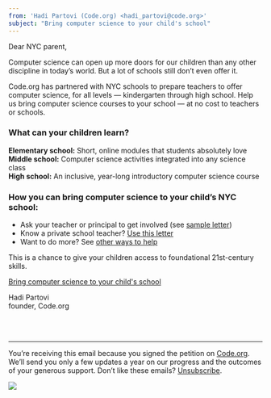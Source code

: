 ```yaml
---
from: 'Hadi Partovi (Code.org) <hadi_partovi@code.org>'
subject: "Bring computer science to your child's school"
---
```


Dear NYC parent,

Computer science can open up more doors for our children than any other discipline in today’s world. But a lot of schools still don’t even offer it.

Code.org has partnered with NYC schools to prepare teachers to offer computer science, for all levels — kindergarten through high school. Help us bring computer science courses to your school — at no cost to teachers or schools.

### What can your children learn?

**Elementary school:** Short, online modules that students absolutely love<br />
**Middle school:** Computer science activities integrated into any science class<br />
**High school:** An inclusive, year-long introductory computer science course<br />

### How you can bring computer science to your child’s NYC school:

- Ask your teacher or principal to get involved (see [sample letter](http://code.org/promote/nycletter))
- Know a private school teacher? [Use this letter](http://code.org/promote/letter)
- Want to do more? See [other ways to help](http://code.org/help)

This is a chance to give your children access to foundational 21st-century skills.

[Bring computer science to your child's school](http://code.org/educate/nyc)

Hadi Partovi<br />
founder, Code.org



<br />
<br />

<hr/>

You’re receiving this email because you signed the petition on [Code.org](https://code.org/). We’ll send you only a few updates a year on our progress and the outcomes of your generous support. Don’t like these emails? [Unsubscribe](<%= unsubscribe_link %>).

![](<%= tracking_pixel %>)

